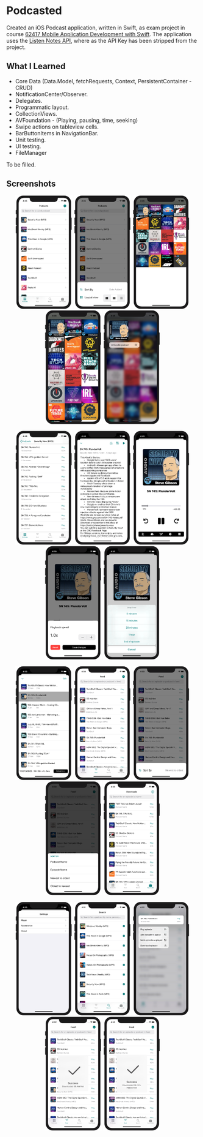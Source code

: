 # Podcasted
Created an iOS Podcast application, written in Swift, as exam project in course [62417 Mobile Application Development with Swift](https://kurser.dtu.dk/course/62417). The application uses the [Listen Notes API](https://www.listennotes.com/api/), where as the API Key has been stripped from the project.

## What I Learned
* Core Data (Data.Model, fetchRequests, Context, PersistentContainer - CRUD)
* NotificationCenter/Observer.
* Delegates.
* Programmatic layout.
* CollectionViews.
* AVFoundation - (Playing, pausing, time, seeking)
* Swipe actions on tableview cells.
* BarButtonItems in NavigationBar.
* Unit testing.
* UI testing.
* FileManager

To be filled.

## Screenshots
<p float="left" align="middle">
  <img src="Screenshots/Screenshot_1.png?raw=true" width="150" />
  <img src="Screenshots/Screenshot_2.png?raw=true" width="150" /> 
  <img src="Screenshots/Screenshot_3.png?raw=true" width="150" />
  <img src="Screenshots/Screenshot_4.png?raw=true" width="150" />
  <img src="Screenshots/Screenshot_5.png?raw=true" width="150" /> 
</p>

<p float="left" align="middle">
  <img src="Screenshots/Screenshot_6.png?raw=true" width="150" />
  <img src="Screenshots/Screenshot_7.png?raw=true" width="150" />
  <img src="Screenshots/Screenshot_8.png?raw=true" width="150" /> 
  <img src="Screenshots/Screenshot_9.png?raw=true" width="150" />
  <img src="Screenshots/Screenshot_10.png?raw=true" width="150" />
</p>

<p float="left" align="middle">
  <img src="Screenshots/Screenshot_11.png?raw=true" width="150" />
  <img src="Screenshots/Screenshot_12.png?raw=true" width="150" />
  <img src="Screenshots/Screenshot_13.png?raw=true" width="150" /> 
  <img src="Screenshots/Screenshot_14.png?raw=true" width="150" />
  <img src="Screenshots/Screenshot_15.png?raw=true" width="150" />
</p>

<p float="left" align="middle">
  <img src="Screenshots/Screenshot_16.png?raw=true" width="150" />
  <img src="Screenshots/Screenshot_17.png?raw=true" width="150" />
  <img src="Screenshots/Screenshot_18.png?raw=true" width="150" /> 
  <img src="Screenshots/Screenshot_19.png?raw=true" width="150" />
  <img src="Screenshots/Screenshot_20.png?raw=true" width="150" />
</p>
